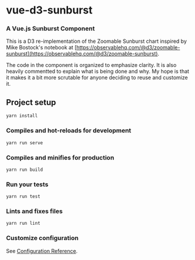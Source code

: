 # vue-d3-sunburst

### A Vue.js Sunburst Component

This is a D3 re-implementation of the Zoomable Sunburst chart inspired by Mike Bostock's notebook at [https://observablehq.com/@d3/zoomable-sunburst](https://observablehq.com/@d3/zoomable-sunburst).

The code in the component is organized to emphasize clarity. It is also heavily commentted to explain what is being done and why. My hope is that it makes it a bit more scrutable for anyone deciding to reuse and customize it.

## Project setup
```
yarn install
```

### Compiles and hot-reloads for development
```
yarn run serve
```

### Compiles and minifies for production
```
yarn run build
```

### Run your tests
```
yarn run test
```

### Lints and fixes files
```
yarn run lint
```

### Customize configuration
See [Configuration Reference](https://cli.vuejs.org/config/).
